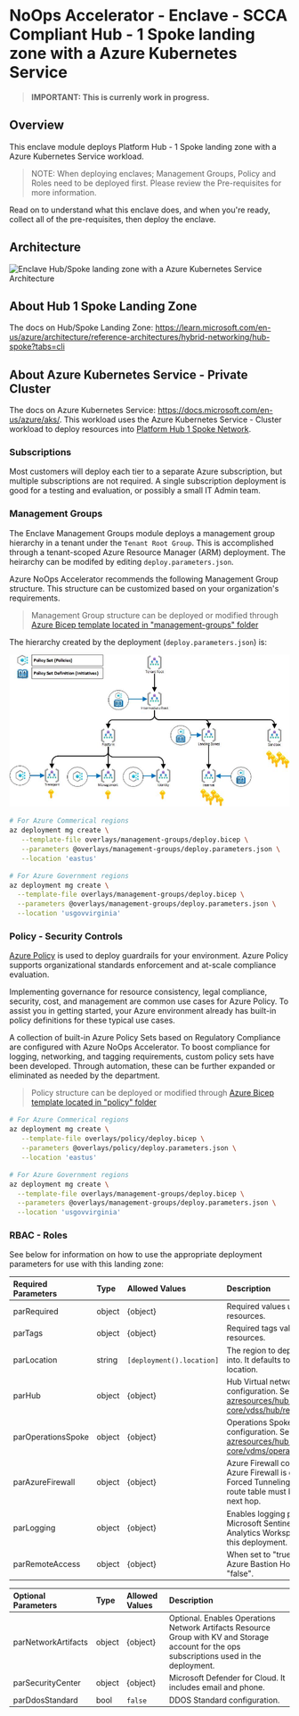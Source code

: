 # NoOps Accelerator - Enclave - SCCA Compliant Hub - 1 Spoke landing zone with a Azure Kubernetes Service

> **IMPORTANT: This is currenly work in progress.**

## Overview

This enclave module deploys Platform Hub - 1 Spoke landing zone with a Azure Kubernetes Service workload.

> NOTE: When deploying enclaves; Management Groups, Policy and Roles need to be deployed first. Please review the Pre-requisites for more information.

Read on to understand what this enclave does, and when you're ready, collect all of the pre-requisites, then deploy the enclave.

## Architecture

 ![Enclave Hub/Spoke landing zone with a Azure Kubernetes Service Architecture](../../../bicep/)

## About Hub 1 Spoke Landing Zone

The docs on Hub/Spoke Landing Zone: <https://learn.microsoft.com/en-us/azure/architecture/reference-architectures/hybrid-networking/hub-spoke?tabs=cli>

## About Azure Kubernetes Service - Private Cluster

The docs on Azure Kubernetes Service: <https://docs.microsoft.com/en-us/azure/aks/>. This workload uses the Azure Kubernetes Service - Cluster workload to deploy resources into [Platform Hub 1 Spoke Network](../../../bicep/platforms/lz-platform-scca-hub-1spoke/readme.md).  

### Subscriptions

Most customers will deploy each tier to a separate Azure subscription, but multiple subscriptions are not required. A single subscription deployment is good for a testing and evaluation, or possibly a small IT Admin team.

### Management Groups

The Enclave Management Groups module deploys a management group hierarchy in a tenant under the `Tenant Root Group`.  This is accomplished through a tenant-scoped Azure Resource Manager (ARM) deployment.  The heirarchy can be modifed by editing `deploy.parameters.json`.

Azure NoOps Accelerator recommends the following Management Group structure. This structure can be customized based on your organization's requirements.

>Management Group structure can be deployed or modified through [Azure Bicep template located in "management-groups" folder](../../overlays/management-groups)

The hierarchy created by the deployment (`deploy.parameters.json`) is:

![Enclave Hub/Spoke landing zone with a Azure Kubernetes Service Architecture](./media/MgmtGroups_Policies_v0.1.jpg)

```bash
# For Azure Commerical regions
az deployment mg create \
   --template-file overlays/management-groups/deploy.bicep \
   --parameters @overlays/management-groups/deploy.parameters.json \
   --location 'eastus'
```

```bash
# For Azure Government regions
az deployment mg create \
  --template-file overlays/management-groups/deploy.bicep \
  --parameters @overlays/management-groups/deploy.parameters.json \
  --location 'usgovvirginia'
```

### Policy - Security Controls

[Azure Policy](https://docs.microsoft.com/azure/governance/policy/overview) is used to deploy guardrails for your environment. Azure Policy supports organizational standards enforcement and at-scale compliance evaluation.

Implementing governance for resource consistency, legal compliance, security, cost, and management are common use cases for Azure Policy. To assist you in getting started, your Azure environment already has built-in policy definitions for these typical use cases.

A collection of built-in Azure Policy Sets based on Regulatory Compliance are configured with Azure NoOps Accelerator. To boost compliance for logging, networking, and tagging requirements, custom policy sets have been developed. Through automation, these can be further expanded or eliminated as needed by the department.

> Policy structure can be deployed or modified through [Azure Bicep template located in "policy" folder](../../overlays/policy)

```bash
# For Azure Commerical regions
az deployment mg create \
   --template-file overlays/policy/deploy.bicep \
   --parameters @overlays/policy/deploy.parameters.json \
   --location 'eastus'
```

```bash
# For Azure Government regions
az deployment mg create \
  --template-file overlays/management-groups/deploy.bicep \
  --parameters @overlays/management-groups/deploy.parameters.json \
  --location 'usgovvirginia'
```

### RBAC - Roles


See below for information on how to use the appropriate deployment parameters for use with this landing zone:

Required Parameters | Type | Allowed Values | Description
| :-- | :-- | :-- | :-- |
parRequired | object | {object} | Required values used with all resources.
parTags | object | {object} | Required tags values used with all resources.
parLocation | string | `[deployment().location]` | The region to deploy resources into. It defaults to the deployment location.
parHub | object | {object} | Hub Virtual network configuration. See [azresources/hub-spoke-core/vdss/hub/readme.md](../../azresources/hub-spoke-core/vdss/hub/readme.md)
parOperationsSpoke | object | {object} | Operations Spoke Virtual network configuration. See [See azresources/hub-spoke-core/vdms/operations/readme.md](../../azresources/hub-spoke-core/vdms/operations/readme.md)
parAzureFirewall | object | {object} | Azure Firewall configuration. Azure Firewall is deployed in Forced Tunneling mode where a route table must be added as the next hop.
parLogging | object | {object} | Enables logging parmeters and Microsoft Sentinel within the Log Analytics Workspace created in this deployment.
parRemoteAccess | object | {object} | When set to "true", provisions Azure Bastion Host. It defaults to "false".

Optional Parameters | Type | Allowed Values | Description
| :-- | :-- | :-- | :-- |
parNetworkArtifacts | object | {object} | Optional. Enables Operations Network Artifacts Resource Group with KV and Storage account for the ops subscriptions used in the deployment.
parSecurityCenter | object | {object} | Microsoft Defender for Cloud.  It includes email and phone.
parDdosStandard | bool | `false` | DDOS Standard configuration.